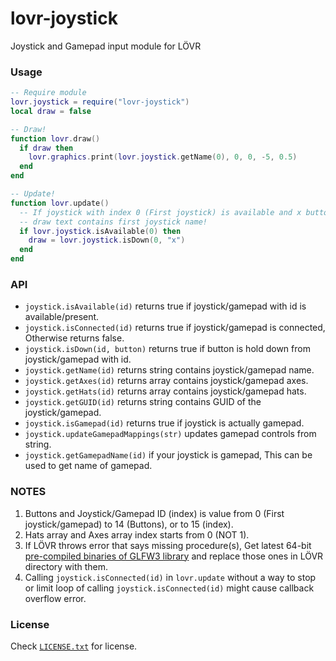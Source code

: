 # lovr-joystick

Joystick and Gamepad input module for LÖVR

### Usage

```lua
-- Require module
lovr.joystick = require("lovr-joystick")
local draw = false

-- Draw!
function lovr.draw()
  if draw then
    lovr.graphics.print(lovr.joystick.getName(0), 0, 0, -5, 0.5)
  end
end

-- Update!
function lovr.update()
  -- If joystick with index 0 (First joystick) is available and x button pressed then
  -- draw text contains first joystick name!
  if lovr.joystick.isAvailable(0) then
    draw = lovr.joystick.isDown(0, "x")
  end
end
```

### API

- `joystick.isAvailable(id)` returns true if joystick/gamepad with id is available/present.
- `joystick.isConnected(id)` returns true if joystick/gamepad is connected, Otherwise returns false.
- `joystick.isDown(id, button)` returns true if button is hold down from joystick/gamepad with id.
- `joystick.getName(id)` returns string contains joystick/gamepad name.
- `joystick.getAxes(id)` returns array contains joystick/gamepad axes.
- `joystick.getHats(id)` returns array contains joystick/gamepad hats.
- `joystick.getGUID(id)` returns string contains GUID of the joystick/gamepad.
- `joystick.isGamepad(id)` returns true if joystick is actually gamepad.
- `joystick.updateGamepadMappings(str)` updates gamepad controls from string.
- `joystick.getGamepadName(id)` if your joystick is gamepad, This can be used to get name of gamepad.

### NOTES

1. Buttons and Joystick/Gamepad ID (index) is value from 0 (First joystick/gamepad) to 14 (Buttons), or to 15 (index).
2. Hats array and Axes array index starts from 0 (NOT 1).
3. If LÖVR throws error that says missing procedure(s), Get latest 64-bit [pre-compiled binaries of GLFW3 library](https://www.glfw.org/download.html) and replace those ones in LÖVR directory with them.
4. Calling `joystick.isConnected(id)` in `lovr.update` without a way to stop or limit loop of calling `joystick.isConnected(id)` might cause callback overflow error.

### License

Check [`LICENSE.txt`](https://github.com/Rabios/lovr-joystick/blob/master/LICENSE.txt) for license.
